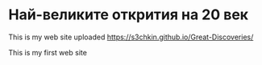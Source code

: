 # Най-великите открития на 20 век
This is my web site uploaded
https://s3chkin.github.io/Great-Discoveries/

This is my first web site

